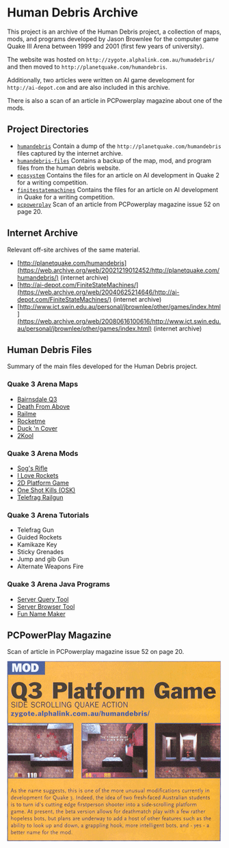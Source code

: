# Human Debris Archive

This project is an archive of the Human Debris project, a collection of maps, mods, and programs developed by Jason Brownlee for the computer game Quake III Arena between 1999 and 2001 (first few years of university).

The website was hosted on `http://zygote.alphalink.com.au/humadebris/` and then moved to `http://planetquake.com/humandebris`.

Additionally, two articles were written on AI game development for `http://ai-depot.com` and are also included in this archive.

There is also a scan of an article in PCPowerplay magazine about one of the mods.

## Project Directories

* [`humandebris`](humandebris/) Contain a dump of the `http://planetquake.com/humandebris` files captured by the internet archive.
* [`humandebris-files`](humandebris-files/) Contains a backup of the map, mod, and program files from the human debris website.
* [`ecosystem`](ecosystem/) Contains the files for an article on AI development in Quake 2 for a writing competition.
* [`finitestatemachines`](finitestatemachines/) Contains the files for an article on AI development in Quake for a writing competition.
* [`pcpowerplay`](pcpowerplay/) Scan of an article from PCPowerplay magazine issue 52 on page 20.

## Internet Archive

Relevant off-site archives of the same material.

* [http://planetquake.com/humandebris](https://web.archive.org/web/20021219012452/http://planetquake.com/humandebris/) (internet archive)
* [http://ai-depot.com/FiniteStateMachines/](https://web.archive.org/web/20040625214646/http://ai-depot.com/FiniteStateMachines/) (internet archive)
* [http://www.ict.swin.edu.au/personal/jbrownlee/other/games/index.html](https://web.archive.org/web/20080616100616/http://www.ict.swin.edu.au/personal/jbrownlee/other/games/index.html) (internet archive)

## Human Debris Files

Summary of the main files developed for the Human Debris project.

### Quake 3 Arena Maps

* [Bairnsdale Q3](humandebris-files/maps/bdaleq3.zip)
* [Death From Above](humandebris-files/maps/dfa.zip)
* [Railme](humandebris-files/maps/railme.zip)
* [Rocketme](humandebris-files/maps/rocketme.zip)
* [Duck 'n Cover](humandebris-files/maps/dnc.zip)
* [2Kool](humandebris-files/maps/2kool.zip)

### Quake 3 Arena Mods

* [Sog's Rifle](humandebris-files/mods/sog1.1.zip)
* [I Love Rockets](humandebris-files/mods/I-Love-Rockets1.1.zip)
* [2D Platform Game](humandebris-files/mods/q3pg1.0.zip)
* [One Shot Kills (OSK)](humandebris-files/mods/osk1.1.zip)
* [Telefrag Railgun](humandebris-files/mods/telefrag.zip)

### Quake 3 Arena Tutorials

* Telefrag Gun
* Guided Rockets
* Kamikaze Key
* Sticky Grenades
* Jump and gib Gun
* Alternate Weapons Fire

### Quake 3 Arena Java Programs

* [Server Query Tool](humandebris-files/software/ServerQueryTool.zip)
* [Server Browser Tool](humandebris-files/software/ServerBrowserTool.zip)
* [Fun Name Maker](humandebris-files/software/FunName.zip)

## PCPowerPlay Magazine

Scan of article in PCPowerplay magazine issue 52 on page 20.

![PCPowerplay magazine](pcpowerplay/magazinearticle.gif)
